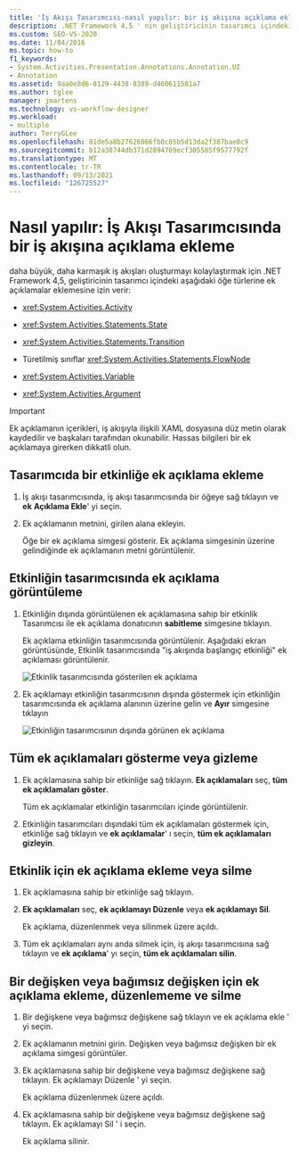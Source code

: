 ```yaml
---
title: 'İş Akışı Tasarımcısı-nasıl yapılır: bir iş akışına açıklama ekleme'
description: .NET Framework 4,5 ' nin geliştiricinin tasarımcı içindeki belirli öğe türlerine (örneğin, etkinlik, durum ve geçiş öğeleri) ek açıklama eklemesine nasıl izin verdiğini öğrenin.
ms.custom: SEO-VS-2020
ms.date: 11/04/2016
ms.topic: how-to
f1_keywords:
- System.Activities.Presentation.Annotations.Annotation.UI
- Annotation
ms.assetid: 9aa0e8d6-8129-4438-8389-d460611581a7
ms.author: tglee
manager: jmartens
ms.technology: vs-workflow-designer
ms.workload:
- multiple
author: TerryGLee
ms.openlocfilehash: 81de5a8b27626066fb8c85b5d13da2f387bae8c9
ms.sourcegitcommit: b12a38744db371d2894769ecf305585f9577792f
ms.translationtype: MT
ms.contentlocale: tr-TR
ms.lasthandoff: 09/13/2021
ms.locfileid: "126725527"
---
```

# <a name="how-to-add-comments-to-a-workflow-in-the-workflow-designer"></a>Nasıl yapılır: İş Akışı Tasarımcısında bir iş akışına açıklama ekleme

daha büyük, daha karmaşık iş akışları oluşturmayı kolaylaştırmak için .NET Framework 4,5, geliştiricinin tasarımcı içindeki aşağıdaki öğe türlerine ek açıklamalar eklemesine izin verir:

- <xref:System.Activities.Activity>

- <xref:System.Activities.Statements.State>

- <xref:System.Activities.Statements.Transition>

- Türetilmiş sınıflar <xref:System.Activities.Statements.FlowNode>

- <xref:System.Activities.Variable>

- <xref:System.Activities.Argument>

> [!IMPORTANT]
> Ek açıklamanın içerikleri, iş akışıyla ilişkili XAML dosyasına düz metin olarak kaydedilir ve başkaları tarafından okunabilir. Hassas bilgileri bir ek açıklamaya girerken dikkatli olun.

## <a name="adding-an-annotation-to-an-activity-in-the-designer"></a>Tasarımcıda bir etkinliğe ek açıklama ekleme

1. İş akışı tasarımcısında, iş akışı tasarımcısında bir öğeye sağ tıklayın ve **ek** **Açıklama Ekle**' yi seçin.

1. Ek açıklamanın metnini, girilen alana ekleyin.

   Öğe bir ek açıklama simgesi gösterir. Ek açıklama simgesinin üzerine gelindiğinde ek açıklamanın metni görüntülenir.

## <a name="displaying-an-annotation-in-an-activitys-designer"></a>Etkinliğin tasarımcısında ek açıklama görüntüleme

1. Etkinliğin dışında görüntülenen ek açıklamasına sahip bir etkinlik Tasarımcısı ile ek açıklama donatıcının **sabitleme** simgesine tıklayın.

   Ek açıklama etkinliğin tasarımcısında görüntülenir. Aşağıdaki ekran görüntüsünde, Etkinlik tasarımcısında "iş akışında başlangıç etkinliği" ek açıklaması görüntülenir.

   ![Etkinlik tasarımcısında gösterilen ek açıklama](../workflow-designer/media/annotationindesigner.png)

2. Ek açıklamayı etkinliğin tasarımcısının dışında göstermek için etkinliğin tasarımcısında ek açıklama alanının üzerine gelin ve **Ayır** simgesine tıklayın

   ![Etkinliğin tasarımcısının dışında görünen ek açıklama](../workflow-designer/media/annotationoutsidedesigner.png)

## <a name="showing-or-hiding-all-annotations"></a>Tüm ek açıklamaları gösterme veya gizleme

1. Ek açıklamasına sahip bir etkinliğe sağ tıklayın. **Ek açıklamaları** seç, **tüm ek açıklamaları göster**.

   Tüm ek açıklamalar etkinliğin tasarımcıları içinde görüntülenir.

1. Etkinliğin tasarımcıları dışındaki tüm ek açıklamaları göstermek için, etkinliğe sağ tıklayın ve **ek açıklamalar**' ı seçin, **tüm ek açıklamaları gizleyin**.

## <a name="editing-or-deleting-an-annotation-for-an-activity"></a>Etkinlik için ek açıklama ekleme veya silme

1. Ek açıklamasına sahip bir etkinliğe sağ tıklayın.

1. **Ek açıklamaları** seç, **ek açıklamayı Düzenle** veya **ek açıklamayı Sil**.

   Ek açıklama, düzenlenmek veya silinmek üzere açıldı.

1. Tüm ek açıklamaları aynı anda silmek için, iş akışı tasarımcısına sağ tıklayın ve **ek açıklama**' yı seçin, **tüm ek açıklamaları silin**.

## <a name="adding-editing-and-deleting-an-annotation-for-a-variable-or-argument"></a>Bir değişken veya bağımsız değişken için ek açıklama ekleme, düzenlememe ve silme

1. Bir değişkene veya bağımsız değişkene sağ tıklayın ve ek açıklama ekle ' yi seçin.

1. Ek açıklamanın metnini girin. Değişken veya bağımsız değişken bir ek açıklama simgesi görüntüler.

1. Ek açıklamasına sahip bir değişkene veya bağımsız değişkene sağ tıklayın. Ek açıklamayı Düzenle ' yi seçin.

   Ek açıklama düzenlenmek üzere açıldı.

1. Ek açıklamasına sahip bir değişkene veya bağımsız değişkene sağ tıklayın. Ek açıklamayı Sil ' i seçin.

   Ek açıklama silinir.
